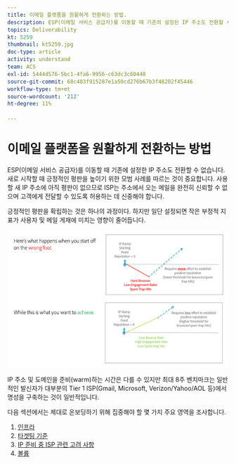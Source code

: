 ```yaml
---
title: 이메일 플랫폼을 원활하게 전환하는 방법.
description: ESP(이메일 서비스 공급자)를 이동할 때 기존의 설정된 IP 주소도 전환할 수 없습니다. 새로 시작할 때 긍정적인 평판을 높이기 위한 모범 사례를 따르는 것이 중요합니다.
topics: Deliverability
kt: 5259
thumbnail: kt5259.jpg
doc-type: article
activity: understand
team: ACS
exl-id: 5444d576-5bc1-4fa6-9956-c63dc3c60440
source-git-commit: 68c403f915287e1a50cd276b67b3f48202f45446
workflow-type: tm+mt
source-wordcount: '212'
ht-degree: 11%

---
```


# 이메일 플랫폼을 원활하게 전환하는 방법

ESP(이메일 서비스 공급자)를 이동할 때 기존에 설정한 IP 주소도 전환할 수 없습니다. 새로 시작할 때 긍정적인 평판을 높이기 위한 모범 사례를 따르는 것이 중요합니다. 사용할 새 IP 주소에 아직 평판이 없으므로 ISP는 주소에서 오는 메일을 완전히 신뢰할 수 없으며 고객에게 전달할 수 있도록 허용하는 데 신중해야 합니다.

긍정적인 평판을 확립하는 것은 하나의 과정이다. 하지만 일단 설정되면 작은 부정적 지표가 사용자 및 메일 게재에 미치는 영향이 줄어듭니다.

![전환 프로세스](../assets/transition-process.png)

IP 주소 및 도메인을 준비(warm)하는 시간은 다를 수 있지만 최대 8주 벤치마크는 일반적인 발신자가 대부분의 Tier 1 ISP(Gmail, Microsoft, Verizon/Yahoo/AOL 등)에서 명성을 구축하는 것이 일반적입니다.

다음 섹션에서는 제대로 온보딩하기 위해 집중해야 할 몇 가지 주요 영역을 조사합니다.

1. [인프라](/help/transition-process/infrastructure.md)
2. [타겟팅 기준](/help/transition-process/targeting-criteria.md)
3. [IP 준비 중 ISP 관련 고려 사항](/help/transition-process/isp-specific-considerations-during-ip-warming.md)
4. [볼륨](/help/transition-process/volume.md)

